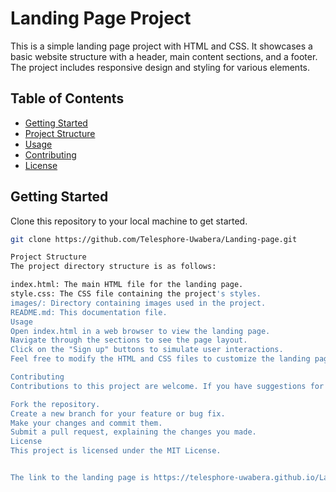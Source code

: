 # Landing Page Project

This is a simple landing page project with HTML and CSS. It showcases a basic website structure with a header, main content sections, and a footer. The project includes responsive design and styling for various elements.

## Table of Contents

- [Getting Started](#getting-started)
- [Project Structure](#project-structure)
- [Usage](#usage)
- [Contributing](#contributing)
- [License](#license)

## Getting Started

Clone this repository to your local machine to get started.

```bash
git clone https://github.com/Telesphore-Uwabera/Landing-page.git

Project Structure
The project directory structure is as follows:

index.html: The main HTML file for the landing page.
style.css: The CSS file containing the project's styles.
images/: Directory containing images used in the project.
README.md: This documentation file.
Usage
Open index.html in a web browser to view the landing page.
Navigate through the sections to see the page layout.
Click on the "Sign up" buttons to simulate user interactions.
Feel free to modify the HTML and CSS files to customize the landing page according to your needs. You can update text, images, and styles as required.

Contributing
Contributions to this project are welcome. If you have suggestions for improvements or would like to fix any issues, please follow these steps:

Fork the repository.
Create a new branch for your feature or bug fix.
Make your changes and commit them.
Submit a pull request, explaining the changes you made.
License
This project is licensed under the MIT License.


The link to the landing page is https://telesphore-uwabera.github.io/Landing-page/
